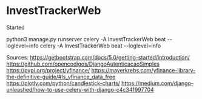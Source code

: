 # InvestTrackerWeb
Started

python3 manage.py runserver
celery -A InvestTrackerWeb beat --loglevel=info
celery -A InvestTrackerWeb beat --loglevel=info

Sources:
https://getbootstrap.com/docs/5.0/getting-started/introduction/
https://github.com/opencodigos/DjangoAutenticacaoSimples
https://pypi.org/project/yfinance/
https://mayerkrebs.com/yfinance-library-the-definitive-guide/#Is_yfinance_data_free
https://plotly.com/python/candlestick-charts/
https://medium.com/django-unleashed/how-to-use-celery-with-django-c4c341997704